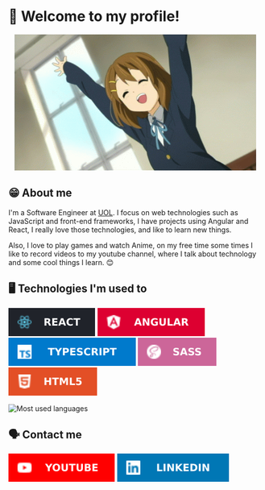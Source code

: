# 🤩 Welcome to my profile!

<div align="center">

![GIF welcome](./yui.gif)
</div>

## 😁 About me
I'm a Software Engineer at [UOL](https://sobreuol.noticias.uol.com.br/en/our-history/).
I focus on web technologies such as JavaScript and front-end frameworks, I have projects using Angular and React, I really love those technologies, and like to learn new things.
 
Also, I love to play games and watch Anime, on my free time some times I like to record videos to my youtube channel, where I talk about technology and some cool things I learn. 😊

## 🖥️ Technologies I'm used to

![React](./icons/technologies/react.svg)
![Angular](./icons/technologies/angular.svg)
![Typescript](./icons/technologies/typescript.svg)
![SASS](./icons/technologies/sass.svg)
![HTML](./icons/technologies/html.svg)

![Most used languages](https://github-readme-stats.vercel.app/api/top-langs/?username=liara987&theme=blue-green)

## 🗣️ Contact me
[![Youtube URL](./icons/social%20media/youtube.svg)](https://www.youtube.com/c/LiaraProgramadora?sub_confirmation=1)
[![LinkedIn URL](./icons/social%20media/linkedin.svg)](https://www.linkedin.com/in/liara-programadora)
